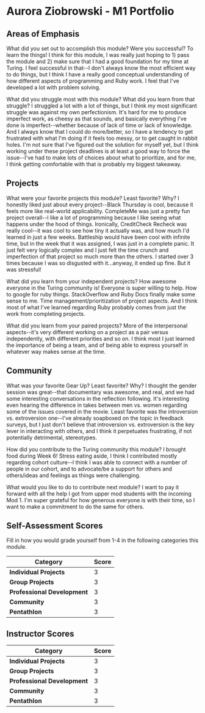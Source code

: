 # Aurora Ziobrowski - M1 Portfolio

## Areas of Emphasis

What did you set out to accomplish this module? Were you successful?
To learn the things! I think for this module, I was really just hoping to 1) pass the module and 2) make sure that I had a good foundation for my time at Turing.  I feel successful in that--I don't always know the most efficient way to do things, but I think I have a really good conceptual understanding of how different aspects of programming and Ruby work.  I feel that I've developed a lot with problem solving.

What did you struggle most with this module? What did you learn from that struggle? I struggled a lot with a lot of things, but I think my most significant struggle was against my own perfectionism.  It's hard for me to produce imperfect work, as cheesy as that sounds, and basically everything I've done is imperfect--whether because of lack of time or lack of knowledge.  And I always know that I could do more/better, so I have a tendency to get frustrated with what I'm doing if it feels too messy, or to get caught in rabbit holes.  I'm not sure that I've figured out the solution for myself yet, but I think working under these project deadlines is at least a good way to force the issue--I've had to make lots of choices about what to prioritize, and for me, I think getting comfortable with that is probably my biggest takeaway.

## Projects

What were your favorite projects this module? Least favorite? Why?
I honestly liked just about every project--Black Thursday is cool, because it feels more like real-world applicability.  CompleteMe was just a pretty fun project overall--I like a lot of programming because I like seeing what happens under the hood of things. Ironically, CreditCheck Recheck was really cool--it was cool to see how tiny it actually was, and how much I'd learned in just a few weeks.  Battleship would have been cool with infinite time, but in the week that it was assigned, I was just in a complete panic.  It just felt very logically complex and I just felt the time crunch and imperfection of that project so much more than the others. I started over 3 times because I was so disgusted with it...anyway, it ended up fine. But it was stressful!

What did you learn from your independent projects? How awesome everyone in the Turing community is! Everyone is super willing to help.  How to google for ruby things.  StackOverflow and Ruby Docs finally make some sense to me.  Time management/prioritization of project aspects. And I think most of what I've learned regarding Ruby probably comes from just the work from completing projects.

What did you learn from your paired projects? More of the interpersonal aspects--it's very different working on a project as a pair versus independently, with different priorities and so on. I think most I just learned the importance of being a team, and of being able to express yourself in whatever way makes sense at the time.

## Community

What was your favorite Gear Up? Least favorite? Why? I thought the gender session was great--that documentary was awesome, and real, and we had some interesting conversations in the reflection following.  It's interesting even hearing the difference in takes between men vs. women regarding some of the issues covered in the movie.  Least favorite was the introversion vs. extroversion one--I've already soapboxed on the topic in feedback surveys, but I just don't believe that introversion vs. extroversion is the key lever in interacting with others, and I think it perpetuates frustrating, if not potentially detrimental, stereotypes.

How did you contribute to the Turing community this module? I brought food during Week 6! Stress eating aside, I think I contributed mostly regarding cohort culture--I think I was able to connect with a number of people in our cohort, and to advocate/be a support for others and others/ideas and feelings as things were challenging.

What would you like to do to contribute next module? I want to pay it forward with all the help I got from upper mod students with the incoming Mod 1. I'm super grateful for how generous everyone is with their time, so I want to make a commitment to do the same for others.

## Self-Assessment Scores

Fill in how you would grade yourself from 1-4 in the following categories this module.

| Category                     | Score |
| -----------------------------| ----- |
| **Individual Projects**      |   3   |
| **Group Projects**           |   3   |
| **Professional Development** |   3   |
| **Community**                |   3   |
| **Pentathlon**               |   3   |


## Instructor Scores  

| Category                     | Score |
| -----------------------------| ----- |
| **Individual Projects**      |   3   |
| **Group Projects**           |   3   |
| **Professional Development** |   3   |
| **Community**                |   3   |
| **Pentathlon**               |   3   |
